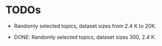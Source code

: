 # TODOs


+ Randomly selected topics, dataset sizes from 2.4 K to 20K.

+ DONE: Randomly selected topics, dataset sizes 300, 2.4 K.

